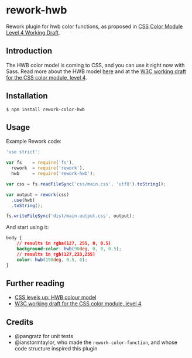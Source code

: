 # rework-hwb


Rework plugin for hwb color functions, as proposed in [CSS Color Module Level 4 Working Draft](http://dev.w3.org/csswg/css-color/#the-hwb-notation).

## Introduction

The HWB color model is coming to CSS, and you can use it right now with Sass. Read more about the HWB model [here](http://fettblog.eu/hwb-colors/) and at the [W3C working draft for the CSS color module, level 4](http://dev.w3.org/csswg/css-color/#the-hwb-notation).


## Installation

```shell
$ npm install rework-color-hwb
```

## Usage

Example Rework code:

```js
'use strict';

var fs    = require('fs'),
  rework  = require('rework'),
  hwb     = require('rework-hwb');

var css = fs.readFileSync('css/main.css', 'utf8').toString();

var output = rework(css)
  .use(hwb)
  .toString();

fs.writeFileSync('dist/main.output.css', output);
```

And start using it:

```css
body {
	// results in rgba(127, 255, 0, 0.5)
	background-color: hwb(90deg, 0, 0, 0.5);
	// results in rgb(127,233,255)
	color: hwb(190deg, 0.5, 0);
}
```

## Further reading

* [CSS levels up: HWB colour model](http://fettblog.eu/hwb-colors/)
* [W3C working draft for the CSS color module, level 4](http://dev.w3.org/csswg/css-color/#the-hwb-notation).


## Credits

* @pangratz for unit tests
* @ianstormtaylor, who made the `rework-color-function`, and whose code structure inspired this plugin
